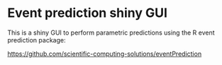 # Event prediction shiny GUI

This is a shiny GUI to perform parametric predictions using the R event prediction package:

https://github.com/scientific-computing-solutions/eventPrediction

